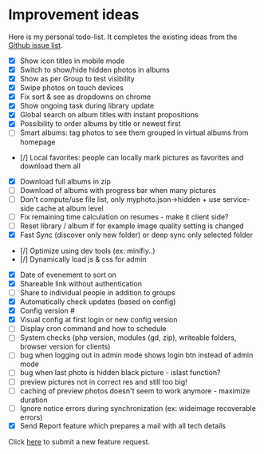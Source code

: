 # Improvement ideas

Here is my personal todo-list.
It completes the existing ideas from the [Github issue list](https://github.com/alexylem/myphotos/issues).

- [X] Show icon titles in mobile mode
- [X] Switch to show/hide hidden photos in albums
- [X] Show as per Group to test visibility
- [X] Swipe photos on touch devices
- [X] Fix sort & see as dropdowns on chrome
- [X] Show ongoing task during library update
- [X] Global search on album titles with instant propositions
- [X] Possibility to order albums by title or newest first
- [ ] Smart albums: tag photos to see them grouped in virtual albums from homepage
- [/] Local favorites: people can locally mark pictures as favorites and download them all
- [X] Download full albums in zip
- [ ] Download of albums with progress bar when many pictures
- [ ] Don't compute/use file list, only myphoto.json->hidden + use service-side cache at album level
- [ ] Fix remaining time calculation on resumes - make it client side?
- [ ] Reset library / album if for example image quality setting is changed
- [X] Fast Sync (discover only new folder) or deep sync only selected folder
- [/] Optimize using dev tools (ex: minifiy..)
- [/] Dynamically load js & css for admin
- [X] Date of evenement to sort on
- [X] Shareable link without authentication
- [ ] Share to individual people in addition to groups
- [X] Automatically check updates (based on config)
- [X] Config version #
- [X] Visual config at first login or new config version
- [ ] Display cron command and how to schedule
- [ ] System checks (php version, modules (gd, zip), writeable folders, browser version for clients)
- [ ] bug when logging out in admin mode shows login btn instead of admin mode
- [ ] bug when last photo is hidden black picture - islast function?
- [ ] preview pictures not in correct res and still too big!
- [ ] caching of preview photos doesn't seem to work anymore - maximize duration
- [ ] Ignore notice errors during synchronization (ex: wideimage recoverable errors)
- [X] Send Report feature which prepares a mail with all tech details

Click [here](https://github.com/alexylem/myphotos/issues/new) to submit a new feature request.